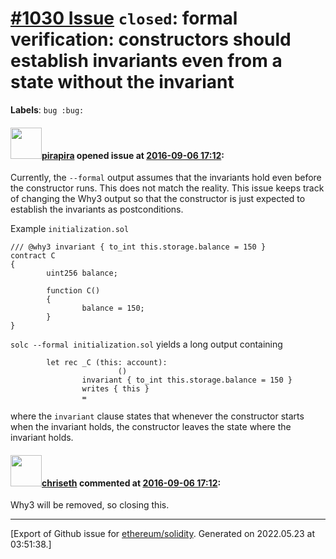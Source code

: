 # [\#1030 Issue](https://github.com/ethereum/solidity/issues/1030) `closed`: formal verification: constructors should establish invariants even from a state without the invariant
**Labels**: `bug :bug:`


#### <img src="https://avatars.githubusercontent.com/u/44281?u=19789513178700ad73a6cf535a40fbbfdc1ad615&v=4" width="50">[pirapira](https://github.com/pirapira) opened issue at [2016-09-06 17:12](https://github.com/ethereum/solidity/issues/1030):

Currently, the `--formal` output assumes that the invariants hold even before the constructor runs.  This does not match the reality.  This issue keeps track of changing the Why3 output so that the constructor is just expected to establish the invariants as postconditions.

Example `initialization.sol`

```
/// @why3 invariant { to_int this.storage.balance = 150 }
contract C
{
        uint256 balance;

        function C()
        {
                balance = 150;
        }
}
```

`solc --formal initialization.sol` yields a long output containing

```
        let rec _C (this: account):
                        ()
                invariant { to_int this.storage.balance = 150 }
                writes { this }
                =
```

where the `invariant` clause states that whenever the constructor starts when the invariant holds, the constructor leaves the state where the invariant holds.


#### <img src="https://avatars.githubusercontent.com/u/9073706?v=4" width="50">[chriseth](https://github.com/chriseth) commented at [2016-09-06 17:12](https://github.com/ethereum/solidity/issues/1030#issuecomment-298902122):

Why3 will be removed, so closing this.


-------------------------------------------------------------------------------



[Export of Github issue for [ethereum/solidity](https://github.com/ethereum/solidity). Generated on 2022.05.23 at 03:51:38.]
